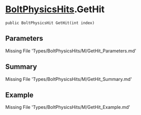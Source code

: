 # [BoltPhysicsHits](Types/BoltPhysicsHits.md).GetHit
`public BoltPhysicsHit GetHit(int index)`
## Parameters
Missing File 'Types/BoltPhysicsHits/M/GetHit_Parameters.md'
## Summary
Missing File 'Types/BoltPhysicsHits/M/GetHit_Summary.md'
## Example
Missing File 'Types/BoltPhysicsHits/M/GetHit_Example.md'
